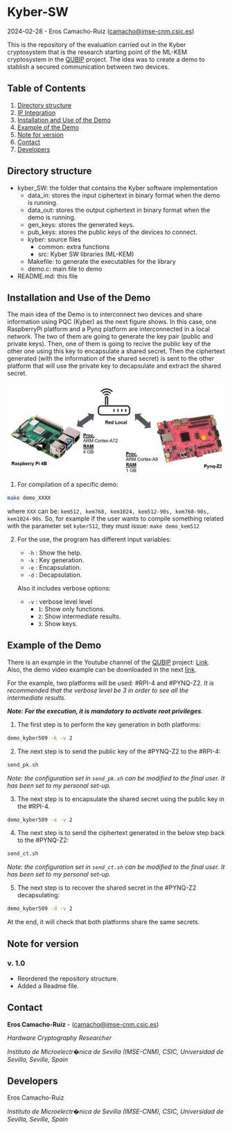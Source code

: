 # Kyber-SW

2024-02-28 - Eros Camacho-Ruiz (camacho@imse-cnm.csic.es)

This is the repository of the evaluation carried out in the Kyber cryptosystem that is the research starting point of the ML-KEM cryptosystem 
in the [QUBIP](https://qubip.eu/) project.
The idea was to create a demo to stablish a secured communication between two devices.

<!-- TABLE OF CONTENTS -->
## Table of Contents
  <ol>
    <li><a href="#dir-struc">Directory structure</a></li>
    <li><a href="#ip-integ">IP Integration</a></li>
	<li><a href="#ins-demo">Installation and Use of the Demo</a></li>
	<li><a href="#example">Example of the Demo</a></li>
    <li><a href="#note">Note for version</a></li>
    <li><a href="#contact">Contact</a></li>
	<li><a href="#developers">Developers</a></li>
  </ol>

## Directory structure <a name="dir-struc"></a>

- kyber_SW: the folder that contains the Kyber software implementation
    - data_in: stores the input ciphertext in binary format when the demo is running.
    - data_out: stores the output ciphertext in binary format when the demo is running.
    - gen_keys: stores the generated keys.
    - pub_keys: stores the public keys of the devices to connect.
    - kyber: source files
        - common: extra functions 
        - src: Kyber SW libraries	(ML-KEM)
    - Makefile: to generate the executables for the library
    - demo.c: main file to demo
- README.md: this file 

## Installation and Use of the Demo <a name="ins-demo"></a>

The main idea of the Demo is to interconnect two devices and share information using PQC (Kyber) as the next figure shows. In this case, one RaspberryPi platform
and a Pynq platform are interconnected in a local network. The two of them are going to generate the key pair (public and private keys). Then, one of them is going to recive the public key of the other one using 
this key to encapsulate a shared secret. Then the ciphertext generated (with the information of the shared secret) is sent to the other platform that will use the 
private key to decapsulate and extract the shared secret. 

![](images/demo_kyber.jpg)

1. For compilation of a specific demo:

```bash
make demo_XXXX
```

where `XXX` can be: `kem512, kem768, kem1024, kem512-90s, kem768-90s, kem1024-90s`. So, for example if the user wants to compile something related with the parameter set `kyber512`, 
they must issue: `make demo_kem512`

2. For the use, the program has different input variables:
	- `-h` : Show the help.
	- `-k` : Key generation.
	- `-e` : Encapsulation. 
	- `-d` : Decapsulation.
	
	Also it includes verbose options:
	- `-v` : verbose level level
		- `1`: Show only functions.
		- `2`: Show intermediate results.
		- `3`: Show keys.

## Example of the Demo <a name="example"></a>

There is an example in the Youtube channel of the [QUBIP](https://qubip.eu/) project: [Link](https://www.youtube.com/watch?v=EnJnb-Dg5hM). Also, 
the demo video example can be downloaded in the next [link](https://saco.csic.es/index.php/s/XZKiewmqyL4JZBt). 

For the example, two platforms will be used: #RPI-4 and #PYNQ-Z2. _It is recommended that the verbose level be 3 in order to see all the intermediate results_.

***Note: For the execution, it is mandatory to activate root privileges***. 

1. The first step is to perform the key generation in both platforms:
```bash
demo_kyber509 -k -v 2
```

2. The next step is to send the public key of the #PYNQ-Z2 to the #RPI-4:
```bash
send_pk.sh
```
*Note: the configuration set in `send_pk.sh` can be modified to the final user. It has been set to my personal set-up.*

3. The next step is to encapsulate the shared secret using the public key in the #RPI-4.
```bash
demo_kyber509 -e -v 2
```

4. The next step is to send the ciphertext generated in the below step back to the #PYNQ-Z2:
```bash
send_ct.sh
```
*Note: the configuration set in `send_ct.sh` can be modified to the final user. It has been set to my personal set-up.*

5. The next step is to recover the shared secret in the #PYNQ-Z2 decapsulating:
```bash
demo_kyber509 -d -v 2
```

At the end, it will check that both platforms share the same secrets.


## Note for version <a name="note"></a>
### v. 1.0

* Reordered the repository structure.
* Added a Readme file. 

## Contact <a name="contact"></a>

**Eros Camacho-Ruiz** - (camacho@imse-cnm.csic.es)

_Hardware Cryptography Researcher_ 

_Instituto de Microelectr�nica de Sevilla (IMSE-CNM), CSIC, Universidad de Sevilla, Seville, Spain_

## Developers <a name="developers"></a>
Eros Camacho-Ruiz

_Instituto de Microelectr�nica de Sevilla (IMSE-CNM), CSIC, Universidad de Sevilla, Seville, Spain_


